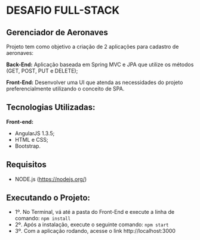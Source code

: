# DESAFIO FULL-STACK
## Gerenciador de Aeronaves

 Projeto tem como objetivo a criação de 2 aplicações para cadastro de aeronaves:

**Back-End:** Aplicação baseada em Spring MVC e JPA que utilize os métodos (GET, POST, PUT e DELETE);

**Front-End:** Desenvolver uma UI que atenda as necessidades do projeto preferencialmente
utilizando o conceito de SPA.

## Tecnologias Utilizadas:
**Front-end:**
* AngularJS 1.3.5;
* HTML e CSS;
* Bootstrap.

## Requisitos
* NODE.js (https://nodejs.org/)

## Executando o Projeto:

* 1º. No Terminal, vá até a pasta do Front-End e execute a linha de comando: `npm install`
* 2º. Após a instalação, execute o seguinte comando: `npm start`
* 3º. Com a aplicação rodando, acesse o link http://localhost:3000
